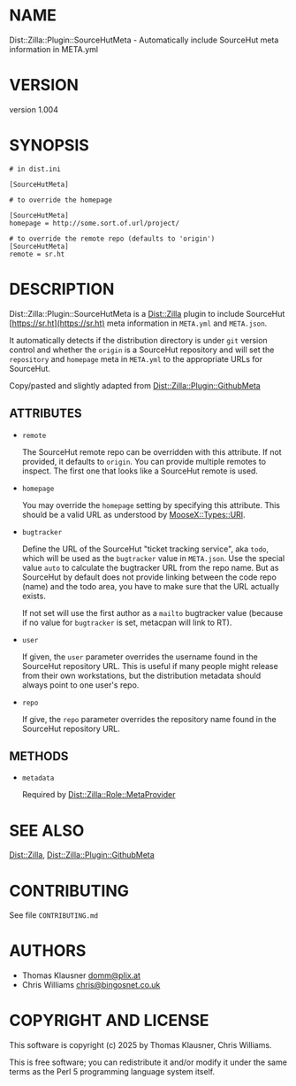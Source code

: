 # NAME

Dist::Zilla::Plugin::SourceHutMeta - Automatically include SourceHut meta information in META.yml

# VERSION

version 1.004

# SYNOPSIS

    # in dist.ini

    [SourceHutMeta]

    # to override the homepage

    [SourceHutMeta]
    homepage = http://some.sort.of.url/project/

    # to override the remote repo (defaults to 'origin')
    [SourceHutMeta]
    remote = sr.ht

# DESCRIPTION

Dist::Zilla::Plugin::SourceHutMeta is a [Dist::Zilla](https://metacpan.org/pod/Dist%3A%3AZilla) plugin to include SourceHut [https://sr.ht](https://sr.ht) meta
information in `META.yml` and `META.json`.

It automatically detects if the distribution directory is under `git` version control and whether the
`origin` is a SourceHut repository and will set the `repository` and `homepage` meta in `META.yml` to the
appropriate URLs for SourceHut.

Copy/pasted and slightly adapted from [Dist::Zilla::Plugin::GithubMeta](https://metacpan.org/pod/Dist%3A%3AZilla%3A%3APlugin%3A%3AGithubMeta)

## ATTRIBUTES

- `remote`

    The SourceHut remote repo can be overridden with this attribute. If not
    provided, it defaults to `origin`.  You can provide multiple remotes to
    inspect.  The first one that looks like a SourceHut remote is used.

- `homepage`

    You may override the `homepage` setting by specifying this attribute. This
    should be a valid URL as understood by [MooseX::Types::URI](https://metacpan.org/pod/MooseX%3A%3ATypes%3A%3AURI).

- `bugtracker`

    Define the URL of the SourceHut "ticket tracking service", aka `todo`, which will be used as the `bugtracker` value in `META.json`. Use the special value `auto` to calculate the bugtracker URL from the repo name. But as SourceHut by default does not provide linking between the code repo (name) and the todo area, you have to make sure that the URL actually exists.

    If not set will use the first author as a `mailto` bugtracker value (because if no value for `bugtracker` is set, metacpan will link to RT).

- `user`

    If given, the `user` parameter overrides the username found in the SourceHut
    repository URL.  This is useful if many people might release from their own
    workstations, but the distribution metadata should always point to one user's
    repo.

- `repo`

    If give, the `repo` parameter overrides the repository name found in the
    SourceHut repository URL.

## METHODS

- `metadata`

    Required by [Dist::Zilla::Role::MetaProvider](https://metacpan.org/pod/Dist%3A%3AZilla%3A%3ARole%3A%3AMetaProvider)

# SEE ALSO

[Dist::Zilla](https://metacpan.org/pod/Dist%3A%3AZilla), [Dist::Zilla::Plugin::GithubMeta](https://metacpan.org/pod/Dist%3A%3AZilla%3A%3APlugin%3A%3AGithubMeta)

# CONTRIBUTING

See file `CONTRIBUTING.md`

# AUTHORS

- Thomas Klausner <domm@plix.at>
- Chris Williams <chris@bingosnet.co.uk>

# COPYRIGHT AND LICENSE

This software is copyright (c) 2025 by Thomas Klausner, Chris Williams.

This is free software; you can redistribute it and/or modify it under
the same terms as the Perl 5 programming language system itself.
